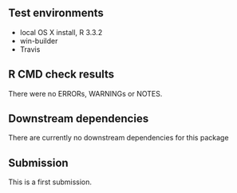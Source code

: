 ## Test environments
* local OS X install, R 3.3.2
* win-builder 
* Travis

## R CMD check results
There were no ERRORs, WARNINGs or NOTES.


## Downstream dependencies
There are currently no downstream dependencies for this package

## Submission
   
This is a first submission.
